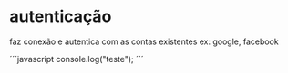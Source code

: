# autenticação
faz conexão e autentica com as contas existentes ex: google, facebook


´´´javascript
console.log("teste");
´´´
